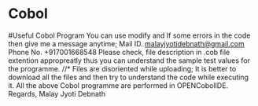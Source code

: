 # Cobol
#Useful Cobol Program
You can use modify and If some errors in the code then give me a message anytime;
Mail ID. malayjyotidebnath@gmail.com
Phone No. +917001668548
Please check, file description in .cob file extention appropreatly thus you can understand the sample test values for the programme. 
//* Files are disoriented while uploading; It is better to download all the files and then try to understand the code while executing it.
All the above Cobol programme are performed in OPENCobolIDE.
Regards,
Malay Jyoti Debnath
